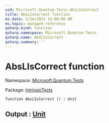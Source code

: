 ```yaml
---
uid: Microsoft.Quantum.Tests.AbsLIsCorrect
title: AbsLIsCorrect function
ms.date: 3/24/2021 12:00:00 AM
ms.topic: managed-reference
qsharp.kind: function
qsharp.namespace: Microsoft.Quantum.Tests
qsharp.name: AbsLIsCorrect
qsharp.summary: ''
---
```


# AbsLIsCorrect function

Namespace: [Microsoft.Quantum.Tests](xref:Microsoft.Quantum.Tests)

Package: [IntrinsicTests](https://nuget.org/packages/IntrinsicTests)




```qsharp
function AbsLIsCorrect () : Unit
```


## Output : [Unit](xref:microsoft.quantum.lang-ref.unit)

